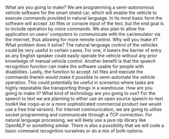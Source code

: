 What are you going to make?
We are programming a semi-autonomous vehicle software for the smart shield car, which will enable the vehicle to execute commands provided in natural language. In its most basic form the software will accept .txt files or console input of the text, but the end goal is to include operation by voice commands. We also plan to allow the application on users' computers to communicate with the car/emulator via the internet, thus allowing for more remote control.
Why will you make it?
What problem does it solve?
The natural language control of the vehicles could be very useful in certain cases. For one, it lowers the barrier of entry as any English speaker could easily operate the vehicle without any prior knowledge of manual vehicle control. Another benefit is that the speech recognition function can make the software usable for people with disabilities. Lastly, the function to accept .txt files and execute the commands therein would make it possible to semi-automate the vehicle operation. This could potentially be useful in scenarios where tasks are highly repeatable like transporting things in a warehouse. 
How are you going to make it?
What kind of technology are you going to use?
For the speech to text we are planning to either use an open source speech-to-text toolkit like coqui-ai or a more sophisticated commercial product (we would use a free trial version). For internet communication, we are going to utilize socket programming and communicate through a TCP connection. For natural language processing, we will likely use a java nlp library like OpenNLP or something similar. There is also a possibility that we will code a basic command recognition ourselves or do a mix of both options.

